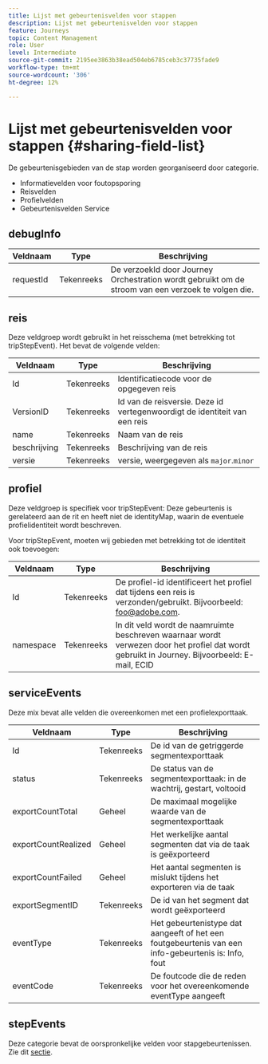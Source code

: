 ```yaml
---
title: Lijst met gebeurtenisvelden voor stappen
description: Lijst met gebeurtenisvelden voor stappen
feature: Journeys
topic: Content Management
role: User
level: Intermediate
source-git-commit: 2195ee3863b38ead504eb6785ceb3c37735fade9
workflow-type: tm+mt
source-wordcount: '306'
ht-degree: 12%

---
```


# Lijst met gebeurtenisvelden voor stappen {#sharing-field-list}

De gebeurtenisgebieden van de stap worden georganiseerd door categorie.

* Informatievelden voor foutopsporing
* Reisvelden
* Profielvelden
* Gebeurtenisvelden Service

## debugInfo

| Veldnaam | Type | Beschrijving |
|---|---|------------|
| requestId | Tekenreeks | De verzoekId door Journey Orchestration wordt gebruikt om de stroom van een verzoek te volgen die. |

## reis

Deze veldgroep wordt gebruikt in het reisschema (met betrekking tot tripStepEvent). Het bevat de volgende velden:

| Veldnaam | Type | Beschrijving |
|---|---|------------|
| Id | Tekenreeks | Identificatiecode voor de opgegeven reis |
| VersionID | Tekenreeks | Id van de reisversie. Deze id vertegenwoordigt de identiteit van een reis |
| name | Tekenreeks | Naam van de reis |
| beschrijving | Tekenreeks | Beschrijving van de reis |
| versie | Tekenreeks | versie, weergegeven als `major`.`minor` |

## profiel

Deze veldgroep is specifiek voor tripStepEvent: Deze gebeurtenis is gerelateerd aan de rit en heeft niet de identityMap, waarin de eventuele profielidentiteit wordt beschreven.

Voor tripStepEvent, moeten wij gebieden met betrekking tot de identiteit ook toevoegen:

| Veldnaam | Type | Beschrijving |
|---|---|------------|
| Id | Tekenreeks | De profiel-id identificeert het profiel dat tijdens een reis is verzonden/gebruikt. Bijvoorbeeld: foo@adobe.com. |
| namespace | Tekenreeks | In dit veld wordt de naamruimte beschreven waarnaar wordt verwezen door het profiel dat wordt gebruikt in Journey. Bijvoorbeeld: E-mail, ECID |

## serviceEvents

Deze mix bevat alle velden die overeenkomen met een profielexporttaak.

| Veldnaam | Type | Beschrijving |
|---|---|------------|
| Id | Tekenreeks | De id van de getriggerde segmentexporttaak |
| status | Tekenreeks | De status van de segmentexporttaak: in de wachtrij, gestart, voltooid |
| exportCountTotal | Geheel | De maximaal mogelijke waarde van de segmentexporttaak |
| exportCountRealized | Geheel | Het werkelijke aantal segmenten dat via de taak is geëxporteerd |
| exportCountFailed | Geheel | Het aantal segmenten is mislukt tijdens het exporteren via de taak |
| exportSegmentID | Tekenreeks | De id van het segment dat wordt geëxporteerd |
| eventType | Tekenreeks | Het gebeurtenistype dat aangeeft of het een foutgebeurtenis van een info-gebeurtenis is: Info, fout |
| eventCode | Tekenreeks | De foutcode die de reden voor het overeenkomende eventType aangeeft |

## stepEvents

Deze categorie bevat de oorspronkelijke velden voor stapgebeurtenissen. Zie dit [sectie](../building-journeys/sharing-legacy-fields.md).
